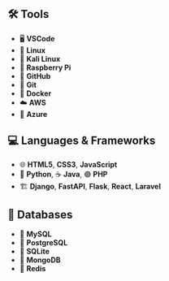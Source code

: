 ## 🛠️ Tools  
- 🖥️ **VSCode**
- 🐧 **Linux**
- 🔷 **Kali Linux**
- 🍓 **Raspberry Pi**
- 🐙 **GitHub**
- 🔗 **Git**
- 🐳 **Docker**
- ☁️ **AWS**
- 🔵 **Azure**

## 💻 Languages & Frameworks  
- 🌐 **HTML5**, **CSS3**, **JavaScript**  
- 🐍 **Python**, ☕ **Java**, 🟣 **PHP**  
- 🏗️ **Django**, **FastAPI**, **Flask**, **React**, **Laravel**  

## 🚀 Databases  
- 🐬 **MySQL**  
- 🐘 **PostgreSQL**  
- 🔹 **SQLite**  
- 🍃 **MongoDB**  
- 🔴 **Redis**  
